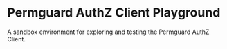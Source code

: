 # Permguard AuthZ Client Playground

A sandbox environment for exploring and testing the Permguard AuthZ Client.

